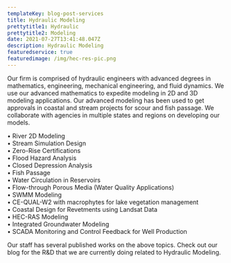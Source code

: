```yaml
---
templateKey: blog-post-services
title: Hydraulic Modeling
prettytitle1: Hydraulic
prettytitle2: Modeling
date: 2021-07-27T13:41:48.047Z
description: Hydraulic Modeling
featuredservice: true
featuredimage: /img/hec-res-pic.png
---
```

Our firm is comprised of hydraulic engineers with advanced degrees in mathematics, engineering, mechanical engineering, and fluid dynamics.  We use our advanced mathematics to expedite modeling in 2D and 3D modeling applications.  Our advanced modeling has been used to get approvals in coastal and stream projects for scour and fish passage.  We collaborate with agencies in multiple states and regions on developing our models.

•	River 2D Modeling  
•	Stream Simulation Design  
•	Zero-Rise Certifications   
•	Flood Hazard Analysis  
•	Closed Depression Analysis   
•	Fish Passage  
•	Water Circulation in Reservoirs  
•	Flow-through Porous Media (Water Quality Applications)  
•	SWMM Modeling  
•	CE-QUAL-W2 with macrophytes for lake vegetation management  
•	Coastal Design for Revetments using Landsat Data  
•	HEC-RAS Modeling  
•	Integrated Groundwater Modeling  
•	SCADA Monitoring and Control Feedback for Well Production

Our staff has several published works on the above topics. Check out our blog for the R&D that we are currently doing related to Hydraulic Modeling.